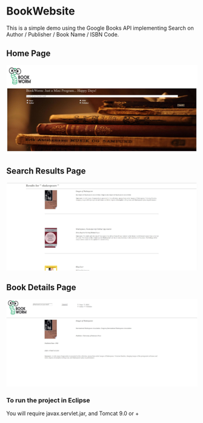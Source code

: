 # BookWebsite
This is a simple demo using the Google Books API implementing Search on Author / Publisher / Book Name / ISBN Code.


## Home Page
<p align="center"><img src="screenshots/home.JPG" /></p>

## Search Results Page
<p align="center"><img src="screenshots/results.JPG" /></p>

## Book Details Page
<p align="center"><img src="screenshots/product.JPG" /></p>


### To run the project in Eclipse
You will require javax.servlet.jar, and Tomcat 9.0 or +

